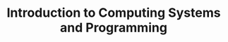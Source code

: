 ---
title: "Introduction to Computing Systems and Programming"
collection: teaching
semesters: "Fall 2022"
instructor: "Prof. H. Moradi and Prof. M. Hashemi"
instructor_url: "#"
details: "Worked as a homework designer and grader."
---